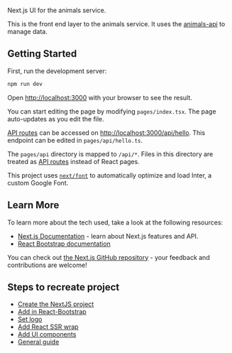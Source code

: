 Next.js UI for the animals service.

This is the front end layer to the animals service. It uses the [animals-api](https://github.com/catapultcx/animals-api) to manage data. 

## Getting Started

First, run the development server:

```bash
npm run dev
```

Open [http://localhost:3000](http://localhost:3000) with your browser to see the result.

You can start editing the page by modifying `pages/index.tsx`. The page auto-updates as you edit the file.

[API routes](https://nextjs.org/docs/api-routes/introduction) can be accessed on [http://localhost:3000/api/hello](http://localhost:3000/api/hello). This endpoint can be edited in `pages/api/hello.ts`.

The `pages/api` directory is mapped to `/api/*`. Files in this directory are treated as [API routes](https://nextjs.org/docs/api-routes/introduction) instead of React pages.

This project uses [`next/font`](https://nextjs.org/docs/basic-features/font-optimization) to automatically optimize and load Inter, a custom Google Font.

## Learn More

To learn more about the tech used, take a look at the following resources:

- [Next.js Documentation](https://nextjs.org/docs) - learn about Next.js features and API.
- [React Bootstrap documentation](https://react-bootstrap.github.io) 

You can check out [the Next.js GitHub repository](https://github.com/vercel/next.js/) - your feedback and contributions are welcome!

## Steps to recreate project

- [Create the NextJS project](https://nextjs.org/docs/getting-started)
- [Add in React-Bootstrap](https://react-bootstrap.github.io/getting-started/introduction)
- [Set logo](https://nextjs.org/docs/basic-features/static-file-serving)
- [Add React SSR wrap](https://react-bootstrap.github.io/getting-started/server-side-rendering)
- [Add UI components](https://react-bootstrap.github.io/components/alerts)
- [General guide](https://blog.logrocket.com/handling-bootstrap-integration-next-js)
